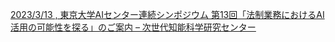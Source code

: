 [2023/3/13 , 東京大学AIセンター連続シンポジウム 第13回「法制業務におけるAI活用の可能性を探る」のご案内 – 次世代知能科学研究センター](https://qi.tc/qi/111680)